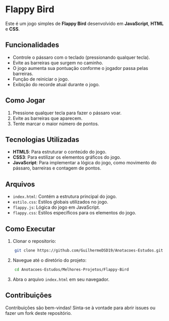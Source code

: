 # Flappy Bird

Este é um jogo simples de **Flappy Bird** desenvolvido em **JavaScript**, **HTML** e **CSS**.

## Funcionalidades

- Controle o pássaro com o teclado (pressionando qualquer tecla).
- Evite as barreiras que surgem no caminho.
- O jogo aumenta sua pontuação conforme o jogador passa pelas barreiras.
- Função de reiniciar o jogo.
- Exibição do recorde atual durante o jogo.

## Como Jogar

1. Pressione qualquer tecla para fazer o pássaro voar.
2. Evite as barreiras que aparecem.
3. Tente marcar o maior número de pontos.

## Tecnologias Utilizadas

- **HTML5**: Para estruturar o conteúdo do jogo.
- **CSS3**: Para estilizar os elementos gráficos do jogo.
- **JavaScript**: Para implementar a lógica do jogo, como movimento do pássaro, barreiras e contagem de pontos.

## Arquivos

- `index.html`: Contém a estrutura principal do jogo.
- `estilo.css`: Estilos globais utilizados no jogo.
- `flappy.js`: Lógica do jogo em JavaScript.
- `flappy.css`: Estilos específicos para os elementos do jogo.

## Como Executar

1.  Clonar o repositorio:
```bash
    git clone https://github.com/GuilhermeDSD19/Anotacoes-Estudos.git
```

2. Navegue até o diretório do projeto:
```bash
    cd Anotacoes-Estudos/Melhores-Projetos/Flappy-Bird
``` 
    
3.  Abra o arquivo `index.html` em seu navegador.

Contribuições
-------------

Contribuições são bem-vindas! Sinta-se à vontade para abrir issues ou fazer um fork deste repositório.